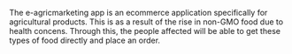 The e-agricmarketing app is an ecommerce application specifically for agricultural products. This is as a result of the rise in non-GMO food due to health concens. Through this, the people affected will be able to get these types of food directly and place an order.

